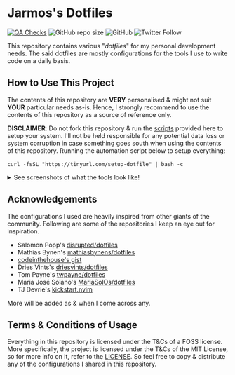 # Jarmos's Dotfiles

[![QA Checks](https://github.com/Jarmos-san/dotfiles/actions/workflows/qa-checks.yml/badge.svg)](https://github.com/Jarmos-san/dotfiles/actions/workflows/qa-checks.yml)
![GitHub repo size](https://img.shields.io/github/repo-size/Jarmos-san/dotfiles?label=Repo%20Size&logo=GitHub&style=flat-square)
![GitHub](https://img.shields.io/github/license/Jarmos-san/dotfiles?label=License&logo=GitHub&style=flat-square)
![Twitter Follow](https://img.shields.io/twitter/follow/Jarmosan?style=social)

This repository contains various "_dotfiles_" for my personal development needs.
The said dotfiles are mostly configurations for the tools I use to write code on
a daily basis.

## How to Use This Project

The contents of this repository are **VERY** personalised & might not suit
**YOUR** particular needs as-is. Hence, I strongly recommend to use the contents
of this repository as a source of reference only.

**DISCLAIMER**: Do not fork this repository & run the [scripts](./setup)
provided here to setup your system. I'll not be held responsible for any
potential data loss or system corruption in case something goes south when using
the contents of this repository. Running the automation script below to setup
everything:

```console
curl -fsSL "https://tinyurl.com/setup-dotfile" | bash -c
```

<details>
  <summary>See screenshots of what the tools look like!</summary>
  <strong>Neovim:</strong>
  <img src="./assets/neovim.png" alt="Neovim screenshot" />
  <strong>Wezterm:</strong>
  <img src="./assets/wezterm.png" alt="Wezterm screenshot" />
  <strong>Starship:</strong>
<img src="./assets/starship.png" alt="Starship prompt screenshot" />

</details>

## Acknowledgements

The configurations I used are heavily inspired from other giants of the
community. Following are some of the repositories I keep an eye out for
inspiration.

- Salomon Popp's [disrupted/dotfiles](https://github.com/disrupted/dotfiles)
- Mathias Bynen's
  [mathiasbynens/dotfiles](https://github.com/mathiasbynens/dotfiles)
- [codeinthehouse's gist](https://gist.githubusercontent.com/codeinthehole/26b37efa67041e1307db/raw/67c06401c3cdb7f7f96aa9054e95cbe0e473b7f0/osx_bootstrap.sh)
- Dries Vints's [driesvints/dotfiles](https://github.com/driesvints/dotfiles)
- Tom Payne's [twpayne/dotfiles](https://github.com/twpayne/dotfiles)
- Maria José Solano's
  [MariaSolOs/dotfiles](https://github.com/MariaSolOs/dotfiles)
- TJ Devrie's [kickstart.nvim](https://github.com/nvim-lua/kickstart.nvim)

More will be added as & when I come across any.

## Terms & Conditions of Usage

Everything in this repository is licensed under the T&Cs of a FOSS license. More
specifically, the project is licensed under the T&Cs of the MIT License, so for
more info on it, refer to the [LICENSE](./LICENSE). So feel free to copy &
distribute any of the configurations I shared in this repository.
